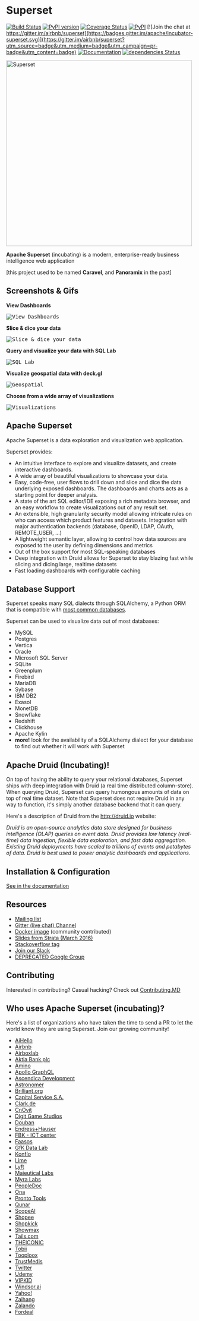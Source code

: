 Superset
=========

[![Build Status](https://travis-ci.org/apache/incubator-superset.svg?branch=master)](https://travis-ci.org/apache/incubator-superset)
[![PyPI version](https://badge.fury.io/py/superset.svg)](https://badge.fury.io/py/superset)
[![Coverage Status](https://codecov.io/github/apache/incubator-superset/coverage.svg?branch=master)](https://codecov.io/github/apache/incubator-superset)
[![PyPI](https://img.shields.io/pypi/pyversions/superset.svg?maxAge=2592000)](https://pypi.python.org/pypi/superset)
[![Join the chat at https://gitter.im/airbnb/superset](https://badges.gitter.im/apache/incubator-superset.svg)](https://gitter.im/airbnb/superset?utm_source=badge&utm_medium=badge&utm_campaign=pr-badge&utm_content=badge)
[![Documentation](https://img.shields.io/badge/docs-apache.org-blue.svg)](https://superset.incubator.apache.org)
[![dependencies Status](https://david-dm.org/apache/incubator-superset/status.svg?path=superset/assets)](https://david-dm.org/apache/incubator-superset?path=superset/assets)

<img
  src="https://cloud.githubusercontent.com/assets/130878/20946612/49a8a25c-bbc0-11e6-8314-10bef902af51.png"
  alt="Superset"
  width="500"
/>

**Apache Superset** (incubating) is a modern, enterprise-ready
business intelligence web application

[this project used to be named **Caravel**, and **Panoramix** in the past]


Screenshots & Gifs
------------------

**View Dashboards**

<kbd><img title="View Dashboards" src="https://raw.githubusercontent.com/apache/incubator-superset/master/superset/assets/images/screenshots/bank_dash.png"></kbd><br/>

**Slice & dice your data**

<kbd><img title="Slice & dice your data" src="https://raw.githubusercontent.com/apache/incubator-superset/master/superset/assets/images/screenshots/explore.png"></kbd><br/>

**Query and visualize your data with SQL Lab**

<kbd><img title="SQL Lab" src="https://raw.githubusercontent.com/apache/incubator-superset/master/superset/assets/images/screenshots/sqllab.png"></kbd><br/>

**Visualize geospatial data with deck.gl**

<kbd><img title="Geospatial" src="https://raw.githubusercontent.com/apache/incubator-superset/master/superset/assets/images/screenshots/deckgl_dash.png"></kbd><br/>

**Choose from a wide array of visualizations**

<kbd><img title="Visualizations" src="https://raw.githubusercontent.com/apache/incubator-superset/master/superset/assets/images/screenshots/visualizations.png"></kbd><br/>

Apache Superset
---------------
Apache Superset is a data exploration and visualization web application.

Superset provides:
* An intuitive interface to explore and visualize datasets, and
    create interactive dashboards.
* A wide array of beautiful visualizations to showcase your data.
* Easy, code-free, user flows to drill down and slice and dice the data
    underlying exposed dashboards. The dashboards and charts acts as a starting
    point for deeper analysis.
* A state of the art SQL editor/IDE exposing a rich metadata browser, and
    an easy workflow to create visualizations out of any result set.
* An extensible, high granularity security model allowing intricate rules
    on who can access which product features and datasets.
    Integration with major
    authentication backends (database, OpenID, LDAP, OAuth, REMOTE_USER, ...)
* A lightweight semantic layer, allowing to control how data sources are
    exposed to the user by defining dimensions and metrics
* Out of the box support for most SQL-speaking databases
* Deep integration with Druid allows for Superset to stay blazing fast while
    slicing and dicing large, realtime datasets
* Fast loading dashboards with configurable caching


Database Support
----------------

Superset speaks many SQL dialects through SQLAlchemy, a Python
ORM that is compatible with
[most common databases](http://docs.sqlalchemy.org/en/rel_1_0/core/engines.html).

Superset can be used to visualize data out of most databases:
* MySQL
* Postgres
* Vertica
* Oracle
* Microsoft SQL Server
* SQLite
* Greenplum
* Firebird
* MariaDB
* Sybase
* IBM DB2
* Exasol
* MonetDB
* Snowflake
* Redshift
* Clickhouse
* Apache Kylin
* **more!** look for the availability of a SQLAlchemy dialect for your database
  to find out whether it will work with Superset


Apache Druid (Incubating)!
------

On top of having the ability to query your relational databases,
Superset ships with deep integration with Druid (a real time distributed
column-store). When querying Druid,
Superset can query humongous amounts of data on top of real time dataset.
Note that Superset does not require Druid in any way to function, it's simply
another database backend that it can query.

Here's a description of Druid from the http://druid.io website:

*Druid is an open-source analytics data store designed for
business intelligence (OLAP) queries on event data. Druid provides low
latency (real-time) data ingestion, flexible data exploration,
and fast data aggregation. Existing Druid deployments have scaled to
trillions of events and petabytes of data. Druid is best used to
power analytic dashboards and applications.*


Installation & Configuration
----------------------------

[See in the documentation](https://superset.incubator.apache.org/installation.html)


Resources
-------------
* [Mailing list](https://lists.apache.org/list.html?dev@superset.apache.org)
* [Gitter (live chat) Channel](https://gitter.im/airbnb/superset)
* [Docker image](https://hub.docker.com/r/amancevice/superset/) (community contributed)
* [Slides from Strata (March 2016)](https://drive.google.com/open?id=0B5PVE0gzO81oOVJkdF9aNkJMSmM)
* [Stackoverflow tag](https://stackoverflow.com/questions/tagged/apache-superset)
* [Join our Slack](https://join.slack.com/t/apache-superset/shared_invite/enQtNDMxMDY5NjM4MDU0LTc2Y2QwYjE4NGYwNzQyZWUwYTExZTdiZDMzMWQwZjc2YmJmM2QyMDkwMGVjZTA4N2I2MzUxZTk2YmE5MWRhZWE)
* [DEPRECATED Google Group](https://groups.google.com/forum/#!forum/airbnb_superset)


Contributing
------------

Interested in contributing? Casual hacking? Check out
[Contributing.MD](https://github.com/airbnb/superset/blob/master/CONTRIBUTING.md)


Who uses Apache Superset (incubating)?
--------------------------------------

Here's a list of organizations who have taken the time to send a PR to let
the world know they are using Superset. Join our growing community!

 - [AiHello](https://www.aihello.com)
 - [Airbnb](https://github.com/airbnb)
 - [Airboxlab](https://foobot.io)
 - [Aktia Bank plc](https://www.aktia.com)
 - [Amino](https://amino.com)
 - [Apollo GraphQL](https://www.apollographql.com/)
 - [Ascendica Development](http://ascendicadevelopment.com)
 - [Astronomer](https://www.astronomer.io)
 - [Brilliant.org](https://brilliant.org/)
 - [Capital Service S.A.](http://capitalservice.pl)
 - [Clark.de](http://clark.de/)
 - [CnOvit](http://www.cnovit.com/)
 - [Digit Game Studios](https://www.digitgaming.com/)
 - [Douban](https://www.douban.com/)
 - [Endress+Hauser](http://www.endress.com/)
 - [FBK - ICT center](http://ict.fbk.eu)
 - [Faasos](http://faasos.com/)
 - [GfK Data Lab](http://datalab.gfk.com)
 - [Konfío](http://konfio.mx)
 - [Lime](https://www.limebike.com/)
 - [Lyft](https://www.lyft.com/)
 - [Maieutical Labs](https://maieuticallabs.it)
 - [Myra Labs](http://www.myralabs.com/)
 - [PeopleDoc](https://www.people-doc.com)
 - [Ona](https://ona.io)
 - [Pronto Tools](http://www.prontotools.io)
 - [Qunar](https://www.qunar.com/)
 - [ScopeAI](https://www.getscopeai.com)
 - [Shopee](https://shopee.sg)
 - [Shopkick](https://www.shopkick.com)
 - [Showmax](https://tech.showmax.com)
 - [Tails.com](https://tails.com)
 - [THEICONIC](http://theiconic.com.au/)
 - [Tobii](http://www.tobii.com/)
 - [Tooploox](https://www.tooploox.com/)
 - [TrustMedis](https://trustmedis.com)
 - [Twitter](https://twitter.com/)
 - [Udemy](https://www.udemy.com/)
 - [VIPKID](https://www.vipkid.com.cn/)
 - [Windsor.ai](https://www.windsor.ai/)
 - [Yahoo!](https://yahoo.com/)
 - [Zaihang](http://www.zaih.com/)
 - [Zalando](https://www.zalando.com)
 - [Fordeal](http://www.fordeal.com)

